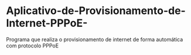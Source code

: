 # Aplicativo-de-Provisionamento-de-Internet-PPPoE-
Programa que realiza o provisionamento de internet de forma automática com protocolo PPPoE

